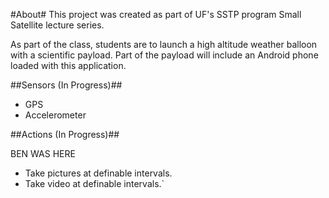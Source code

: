 #About#
This project was created as part of UF's SSTP program Small Satellite lecture series.

As part of the class, students are to launch a high altitude weather balloon with a scientific payload. Part of the payload will include an Android phone loaded with this application.

##Sensors (In Progress)##

* GPS
* Accelerometer

##Actions (In Progress)##

BEN WAS HERE

* Take pictures at definable intervals.
* Take video at definable intervals.`
